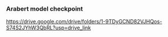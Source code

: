 ### Arabert model checkpoint

https://drive.google.com/drive/folders/1-9TDyGCND82VJHQos-S74S2JYhW3QbRL?usp=drive_link

